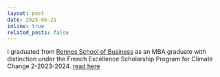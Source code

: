 ```yaml
---
layout: post
date: 2025-06-21
inline: true
related_posts: false
---
```


I graduated from <a href='https://www.rennes-sb.com/' target=blank>Rennes School of Business</a> as an MBA graduate with distinction under the French Excellence Scholarship Program for Climate Change 2-2023-2024. <a href='https://www.linkedin.com/feed/update/urn:li:activity:7342474322545995776/' target=blank>read here</a>
